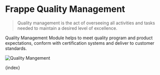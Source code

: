 # Frappe Quality Management

> Quality management is the act of overseeing all activities and tasks needed to maintain a desired level of excellence.

 Quality Management Module helps to meet quality program and product expectations, conform with certification systems and deliver to customer standards.

<img class="screenshot" alt="Quality Mangement" src="{{docs_base_url}}/assets/img/quality-management/desk.png">

{index}


